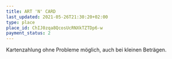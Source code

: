 ```yaml
---
title: ART 'N' CARD
last_updated: 2021-05-26T21:30:20+02:00
type: place
place_id: ChIJ0zqa8QcosUcRNXkTZTDp6-w
payment_status: 2
---
```


Kartenzahlung ohne Probleme möglich, auch bei kleinen Beträgen.
